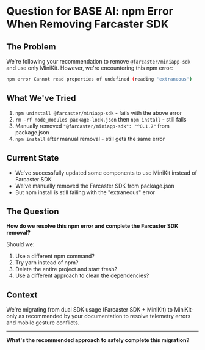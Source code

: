 # Question for BASE AI: npm Error When Removing Farcaster SDK

## The Problem
We're following your recommendation to remove `@farcaster/miniapp-sdk` and use only MiniKit. However, we're encountering this npm error:

```bash
npm error Cannot read properties of undefined (reading 'extraneous')
```

## What We've Tried
1. `npm uninstall @farcaster/miniapp-sdk` - fails with the above error
2. `rm -rf node_modules package-lock.json` then `npm install` - still fails
3. Manually removed `"@farcaster/miniapp-sdk": "^0.1.7"` from package.json
4. `npm install` after manual removal - still gets the same error

## Current State
- We've successfully updated some components to use MiniKit instead of Farcaster SDK
- We've manually removed the Farcaster SDK from package.json
- But npm install is still failing with the "extraneous" error

## The Question
**How do we resolve this npm error and complete the Farcaster SDK removal?**

Should we:
1. Use a different npm command?
2. Try yarn instead of npm?
3. Delete the entire project and start fresh?
4. Use a different approach to clean the dependencies?

## Context
We're migrating from dual SDK usage (Farcaster SDK + MiniKit) to MiniKit-only as recommended by your documentation to resolve telemetry errors and mobile gesture conflicts.

---

**What's the recommended approach to safely complete this migration?** 